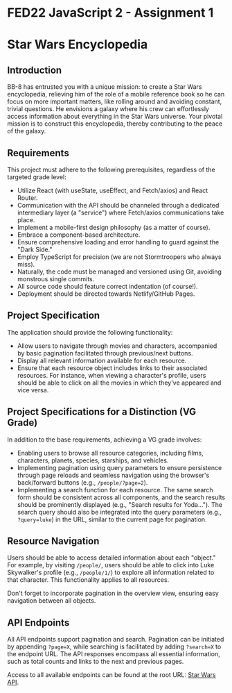 # FED22 JavaScript 2 - Assignment 1
# Star Wars Encyclopedia

## Introduction

BB-8 has entrusted you with a unique mission: to create a Star Wars encyclopedia, relieving him of the role of a mobile reference book so he can focus on more important matters, like rolling around and avoiding constant, trivial questions. He envisions a galaxy where his crew can effortlessly access information about everything in the Star Wars universe. Your pivotal mission is to construct this encyclopedia, thereby contributing to the peace of the galaxy.

## Requirements

This project must adhere to the following prerequisites, regardless of the targeted grade level:

- Utilize React (with useState, useEffect, and Fetch/axios) and React Router.
- Communication with the API should be channeled through a dedicated intermediary layer (a "service") where Fetch/axios communications take place.
- Implement a mobile-first design philosophy (as a matter of course).
- Embrace a component-based architecture.
- Ensure comprehensive loading and error handling to guard against the "Dark Side."
- Employ TypeScript for precision (we are not Stormtroopers who always miss).
- Naturally, the code must be managed and versioned using Git, avoiding monstrous single commits.
- All source code should feature correct indentation (of course!).
- Deployment should be directed towards Netlify/GitHub Pages.

## Project Specification

The application should provide the following functionality:

- Allow users to navigate through movies and characters, accompanied by basic pagination facilitated through previous/next buttons.
- Display all relevant information available for each resource.
- Ensure that each resource object includes links to their associated resources. For instance, when viewing a character's profile, users should be able to click on all the movies in which they've appeared and vice versa.

## Project Specifications for a Distinction (VG Grade)

In addition to the base requirements, achieving a VG grade involves:

- Enabling users to browse all resource categories, including films, characters, planets, species, starships, and vehicles.
- Implementing pagination using query parameters to ensure persistence through page reloads and seamless navigation using the browser's back/forward buttons (e.g., `/people/?page=2`).
- Implementing a search function for each resource. The same search form should be consistent across all components, and the search results should be prominently displayed (e.g., "Search results for Yoda..."). The search query should also be integrated into the query parameters (e.g., `?query=luke`) in the URL, similar to the current page for pagination.

## Resource Navigation

Users should be able to access detailed information about each "object." For example, by visiting `/people/`, users should be able to click into Luke Skywalker's profile (e.g., `/people/1/`) to explore all information related to that character. This functionality applies to all resources.

Don't forget to incorporate pagination in the overview view, ensuring easy navigation between all objects.

## API Endpoints

All API endpoints support pagination and search. Pagination can be initiated by appending `?page=X`, while searching is facilitated by adding `?search=X` to the endpoint URL. The API responses encompass all essential information, such as total counts and links to the next and previous pages.

Access to all available endpoints can be found at the root URL: [Star Wars API](https://swapi.thehiveresistance.com/api).
